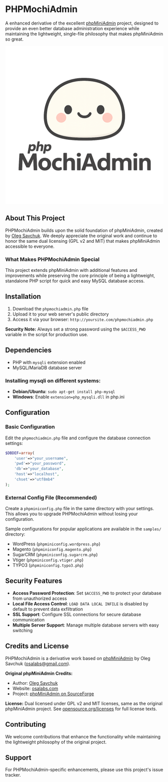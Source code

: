# PHPMochiAdmin

A enhanced derivative of the excellent [phpMiniAdmin](http://phpminiadmin.sourceforge.net/) project, designed to provide an even better database administration experience while maintaining the lightweight, single-file philosophy that makes phpMiniAdmin so great.

![Logo](assets/logo.png)

## About This Project

PHPMochiAdmin builds upon the solid foundation of phpMiniAdmin, created by [Oleg Savchuk](https://github.com/osalabs). We deeply appreciate the original work and continue to honor the same dual licensing (GPL v2 and MIT) that makes phpMiniAdmin accessible to everyone.

### What Makes PHPMochiAdmin Special

This project extends phpMiniAdmin with additional features and improvements while preserving the core principle of being a lightweight, standalone PHP script for quick and easy MySQL database access.

## Installation

1. Download the `phpmochiadmin.php` file
2. Upload it to your web server's public directory
3. Access it via your browser: `http://yoursite.com/phpmochiadmin.php`

**Security Note:** Always set a strong password using the `$ACCESS_PWD` variable in the script for production use.

## Dependencies

- PHP with `mysqli` extension enabled
- MySQL/MariaDB database server

### Installing mysqli on different systems:
- **Debian/Ubuntu**: `sudo apt-get install php-mysql`
- **Windows**: Enable `extension=php_mysqli.dll` in php.ini

## Configuration

### Basic Configuration
Edit the `phpmochiadmin.php` file and configure the database connection settings:

```php
$DBDEF=array(
    'user'=>"your_username",
    'pwd'=>"your_password", 
    'db'=>"your_database",
    'host'=>"localhost",
    'chset'=>"utf8mb4"
);
```

### External Config File (Recommended)
Create a `phpminiconfig.php` file in the same directory with your settings. This allows you to upgrade PHPMochiAdmin without losing your configuration.

Sample configurations for popular applications are available in the `samples/` directory:
- WordPress (`phpminiconfig.wordpress.php`)
- Magento (`phpminiconfig.magento.php`)
- SugarCRM (`phpminiconfig.sugarcrm.php`)
- Vtiger (`phpminiconfig.vtiger.php`)
- TYPO3 (`phpminiconfig.typo3.php`)

## Security Features

- **Access Password Protection**: Set `$ACCESS_PWD` to protect your database from unauthorized access
- **Local File Access Control**: `LOAD DATA LOCAL INFILE` is disabled by default to prevent data exfiltration
- **SSL Support**: Configure SSL connections for secure database communication
- **Multiple Server Support**: Manage multiple database servers with easy switching

## Credits and License

PHPMochiAdmin is a derivative work based on [phpMiniAdmin](http://phpminiadmin.sourceforge.net/) by Oleg Savchuk (osalabs@gmail.com).

**Original phpMiniAdmin Credits:**
- Author: [Oleg Savchuk](https://github.com/osalabs)
- Website: [osalabs.com](http://osalabs.com)
- Project: [phpMiniAdmin on SourceForge](http://phpminiadmin.sourceforge.net/)

**License:** Dual licensed under GPL v2 and MIT licenses, same as the original phpMiniAdmin project. See [opensource.org/licenses](http://opensource.org/licenses/) for full license texts.

## Contributing

We welcome contributions that enhance the functionality while maintaining the lightweight philosophy of the original project. 

## Support

For PHPMochiAdmin-specific enhancements, please use this project's issue tracker.
